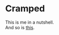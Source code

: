 # Cramped
This is me in a nutshell.  
And so is [this](https://coolprogramminguser.github.io/Cramped/ "Awesomeness").
